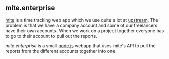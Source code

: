 ## mite.enterprise

[mite](http://mite.yo.lk) is a time tracking web app which we use quite a lot at [upstream](http://upstre.am). The problem is that we have a company account and some of our freelancers have their own accounts. When we work on a project together everyone has to go to their account to pull out the reports.

_mite.enterprise_ is a small [node.js](http://nodejs.org) webapp that uses mite's API to pull the reports from the different accounts together into one.